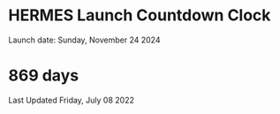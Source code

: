 # HERMES Launch Countdown Clock

Launch date: Sunday, November 24 2024
# 869 days

Last Updated Friday, July 08 2022